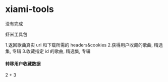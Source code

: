 xiami-tools
===========

没有完成

虾米工具包

1.返回歌曲真实 url 和下载所需的 headers&cookies
2.获得用户收藏的歌曲, 精选集, 专辑
3.收藏指定 id 的歌曲, 精选集, 专辑



#### 转移用户收藏数据
2 + 3
